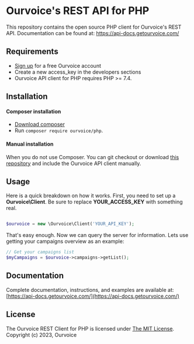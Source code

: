 Ourvoice's REST API for PHP
===============================
This repository contains the open source PHP client for Ourvoice's REST API.
Documentation can be found at: https://api-docs.getourvoice.com/

Requirements
-----

- [Sign up](https://app.getourvoice.com/auth/register) for a free Ourvoice account
- Create a new access_key in the developers sections
- Ourvoice API client for PHP requires PHP >= 7.4.

Installation
-----

#### Composer installation

- [Download composer](https://getcomposer.org/doc/00-intro.md#installation-nix)
- Run `composer require ourvoice/php`.

#### Manual installation

When you do not use Composer. You can git checkout or download [this repository](https://github.com/OurvoiceService/ourvoice-php) and include the Ourvoice API client manually.


Usage
-----

Here is a quick breakdown on how it works. First, you need to set up a **Ourvoice\Client**. Be sure to replace **YOUR_ACCESS_KEY** with something real.

```php

$ourvoice = new \Ourvoice\Client('YOUR_API_KEY');

```

That's easy enough. Now we can query the server for information. Lets use getting your campaigns overview as an example:

```php
// Get your campaigns list
$myCampaigns = $ourvoice->campaigns->getList();
```

Documentation
----
Complete documentation, instructions, and examples are available at:
[https://api-docs.getourvoice.com/](https://api-docs.getourvoice.com/)


License
----
The Ourvoice REST Client for PHP is licensed under [The MIT License](https://opensource.org/license/mit-0/). Copyright (c) 2023, Ourvoice
